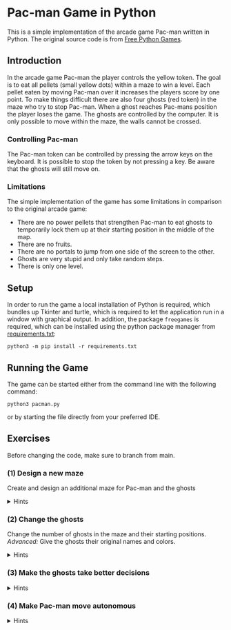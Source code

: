 # Pac-man Game in Python

This is a simple implementation of the arcade game Pac-man written in Python. The original source code is from [Free Python Games](https://github.com/grantjenks/free-python-games/blob/master/src/freegames/pacman.py).

## Introduction

In the arcade game Pac-man the player controls the yellow token. The goal is to eat all pellets (small yellow dots) within a maze to win a level. Each pellet eaten by moving Pac-man over it increases the players score by one point. To make things difficult there are also four ghosts (red token) in the maze who try to stop Pac-man. When a ghost reaches Pac-mans position the player loses the game. The ghosts are controlled by the computer. It is only possible to move within the maze, the walls cannot be crossed.

### Controlling Pac-man

The Pac-man token can be controlled by pressing the arrow keys on the keyboard. It is possible to stop the token by not pressing a key. Be aware that the ghosts will still move on.

### Limitations

The simple implementation of the game has some limitations in comparison to the original arcade game:

- There are no power pellets that strengthen Pac-man to eat ghosts to temporarily lock them up at their starting position in the middle of the map.
- There are no fruits.
- There are no portals to jump from one side of the screen to the other.
- Ghosts are very stupid and only take random steps.
- There is only one level.

## Setup

In order to run the game a local installation of Python is required, which bundles up Tkinter and turtle, which is required to let the application run in a window with graphical output. In addition, the package `freegames` is required, which can be installed using the python package manager from [requirements.txt](requirements.txt):

``` shell
python3 -m pip install -r requirements.txt
```

## Running the Game

The game can be started either from the command line with the following command:

```shell
python3 pacman.py
```

or by starting the file directly from your preferred IDE.

## Exercises

Before changing the code, make sure to branch from main.

### (1) Design a new maze

Create and design an additional maze for Pac-man and the ghosts

<details>
    <summary>Hints</summary>

- Study the original maze array in [pacman.py](src/pacman.py)
- What is the meaning of 0 and 1 in the array?
- Why is the array wrapped in lines of 20 values?

</details>

### (2) Change the ghosts

Change the number of ghosts in the maze and their starting positions.
_Advanced:_ Give the ghosts their original names and colors.

<details>
    <summary>Hints</summary>

- The ghosts are defined in an array consisting of two vectors: One for the starting position and the second one for their initial direction.
- Ghost names and colors:
  - Blinky: red
  - Pinky: pink
  - Inky: teal
  - Clyde: orange

</details>

### (3) Make the ghosts take better decisions

<details>
    <summary>Hints</summary>

- Study the original decision-making of the ghosts.
- The ghosts should _sense_ their surrounding for Pac-man.
- If Pac-man is within 3 tiles, they should chase him.
- _Advanced:_ While chasing, the speed (moving distance) of the ghosts is slightly increased.
- _Advanced:_ When losing sight, the speed (moving distance) of the ghosts is slightly decreased.

</details>

### (4) Make Pac-man move autonomous

<details>
    <summary>Hints</summary>

- The Pac-man token should no longer be controlled by humanes.
- Implement an autonomous agent that controls Pac-mans token.
- The agent should _sense_ his surrounding for ghosts and avoid them.
- The agent must know the position of all pellets and collect them to win the game.

</details>